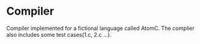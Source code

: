 # Compiler
 Compiler implemented for a fictional language called AtomC.
 The complier also includes some test cases(1.c, 2.c ...).
